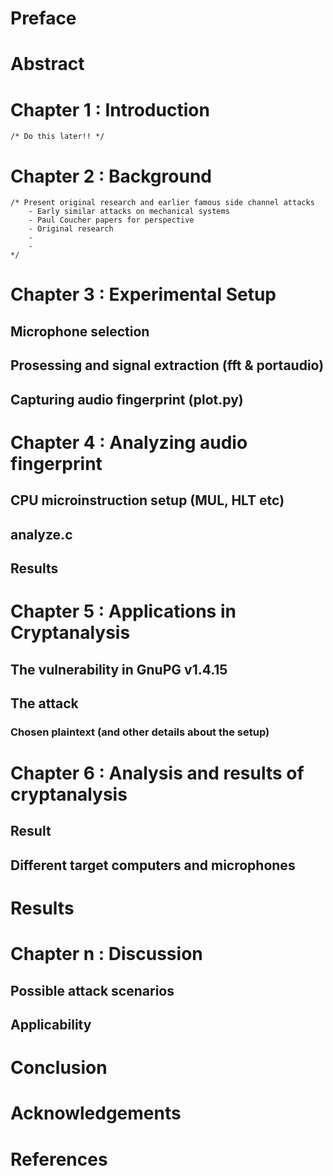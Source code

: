 

# Preface
# Abstract
# Chapter 1 : Introduction
	/* Do this later!! */
# Chapter 2 : Background 
	/* Present original research and earlier famous side channel attacks 
		- Early similar attacks on mechanical systems
		- Paul Coucher papers for perspective
		- Original research
		- 
		- 
	*/
# Chapter 3 : Experimental Setup
## Microphone selection
## Prosessing and signal extraction (fft & portaudio)
## Capturing audio fingerprint (plot.py)

# Chapter 4 : Analyzing audio fingerprint
## CPU microinstruction setup (MUL, HLT etc)
## analyze.c
## Results

# Chapter 5 : Applications in Cryptanalysis
## The vulnerability in GnuPG v1.4.15
## The attack
### Chosen plaintext (and other details about the setup)

# Chapter 6 : Analysis and results of cryptanalysis
## Result
## Different target computers and microphones


# Results
# Chapter n : Discussion
## Possible attack scenarios
## Applicability

# Conclusion

# Acknowledgements
# References